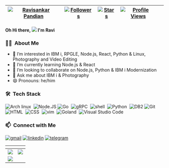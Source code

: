 | [![Ravisankar Pandian](https://img.shields.io/badge/Ravisankar-Pandian-yellowgreen)](#) | [![Followers](https://img.shields.io/github/followers/oliyan)](#) | [![Stars](https://img.shields.io/github/stars/oliyan?label=Profile%20Stars&logo=Profile%20stars&logoColor=b)](#) | [![Profile Views](https://komarev.com/ghpvc/?username=oliyan&color=green)](#)| |
--| --| --| --| --|

#### Oh Hi there, ![](https://user-images.githubusercontent.com/18350557/176309783-0785949b-9127-417c-8b55-ab5a4333674e.gif) I'm Ravi

### 👨🏻‍ &nbsp;About Me
- 👀 I’m interested in IBM i, RPGLE, Node.js, React, Python & Linux, Photography and Video Editing
- 🌱 I’m currently learning Node.js & React
- 💞️ I’m looking to collaborate on Node.js, Python & IBM i Modernization
- 💬 Ask me about IBM i & Photography
- 😄 Pronouns: he/him

### 🛠 &nbsp;Tech Stack
![Arch linux](https://img.shields.io/badge/-Arch_Linux-141a20?style=flat-square&logo=arch-linux)&nbsp;
![Node.JS](https://img.shields.io/badge/-Node.js-339933?style=flat-square&logo=Node.js)
![Go](https://img.shields.io/badge/-Go-141a20?style=flat-square&logo=go)&nbsp;
![gRPC](https://img.shields.io/badge/-gRPC-141a20?style=flat-square&logo=google)&nbsp;
![shell](https://img.shields.io/badge/-Bash_Script-141a20?style=flat-square&logo=powershell)&nbsp;
![Python](https://img.shields.io/badge/-Python-141a20?style=flat-square&logo=python)&nbsp;
![DB2](https://img.shields.io/badge/-SQLite-141a20?style=flat-square&logo=sqlite&logoColor=blue)
![Git](https://img.shields.io/badge/-Git-141a20?style=flat-square&logo=git)&nbsp;\
![HTML](https://img.shields.io/badge/-HTML-141a20?style=flat-square&logo=HTML5)&nbsp;
![CSS](https://img.shields.io/badge/-CSS-141a20?style=flat-square&logo=CSS3&logoColor=1572B6)&nbsp;
![vim](https://img.shields.io/badge/-Vim-141a20?style=flat-square&logo=vim)&nbsp;
![Goland](https://img.shields.io/badge/-Goland-141a20?style=flat-square&logo=goland)&nbsp;
![Visual Studio Code](https://img.shields.io/badge/-VSCode-141a20?style=flat-square&logo=visual-studio-code&logoColor=007ACC)&nbsp;


### 📫 &nbsp;Connect with Me
[![gmail](https://img.shields.io/badge/-ravisank.p@gmail.com-D14836?style=flat-square&logo=Gmail&logoColor=white)](mailto:ravisank.p@gmail.com)
[![linkedin](https://img.shields.io/badge/-linkedin.com/in/ravisankarpandian-1f6feb?style=flat-square&logo=linkedin&logoColor=white)](https://www.linkedin.com/in/ravisankarpandian/)
[![telegram](https://img.shields.io/badge/-@oliyan-0e3e55?style=flat-square&logo=Telegram&logoColor=white)](https://t.me/oliyan)



| <!-- comment --> | <!-- comment --> |
| --- | --- |
| ![](https://github-readme-stats.vercel.app/api?username=oliyan&theme=dark&hide_border=false&include_all_commits=true&count_private=true&show_icons=true) | ![](https://github-readme-streak-stats.herokuapp.com/?user=oliyan&theme=dark&hide_border=false)<br/> |
| ![](https://github-readme-stats.vercel.app/api/top-langs/?username=oliyan&theme=dark&hide_border=false&include_all_commits=true&count_private=true&layout=compact&hide=php) 
